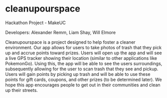 # cleanupourspace

Hackathon Project - MakeUC

Developers: Alexander Remm, Liam Shay, Will Elmore

Cleanupourspace is a project designed to help foster a cleaner environment. Our app allows for users to take photos of trash that they pick up and accrue points toward prizes. Users will open up the app and will see a live GPS tracker showing their location (similar to other applications like PokemonGo). Using this, the app will be able to see the users surroundings, subsequently allowing for the user to scan trash that they see and pickup. Users will gain points by picking up trash and will be able to use these points for gift cards, coupons, and other prizes (to be determined later). We hope this app encourages people to get out in their communities and clean up their streets. 
